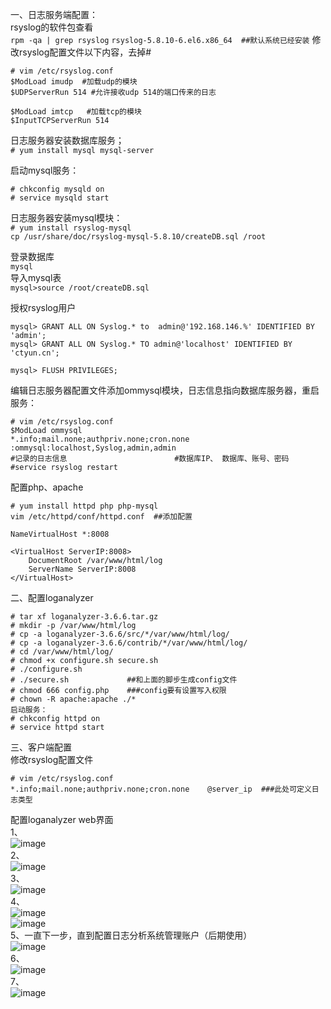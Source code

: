 一、日志服务端配置：  
rsyslog的软件包查看  
``` rpm -qa | grep rsyslog ```
``` rsyslog-5.8.10-6.el6.x86_64  ##默认系统已经安装 ```
修改rsyslog配置文件以下内容，去掉#  
```
# vim /etc/rsyslog.conf
$ModLoad imudp  #加载udp的模块
$UDPServerRun 514 #允许接收udp 514的端口传来的日志

$ModLoad imtcp   #加载tcp的模块
$InputTCPServerRun 514
```  
日志服务器安装数据库服务；  
``` # yum install mysql mysql-server ```  

启动mysql服务：  
```
# chkconfig mysqld on
# service mysqld start
```  
日志服务器安装mysql模块：  
``` # yum install rsyslog-mysql ```  
``` cp /usr/share/doc/rsyslog-mysql-5.8.10/createDB.sql /root ```  

登录数据库  
``` mysql ```  
导入mysql表  
``` mysql>source /root/createDB.sql ```

授权rsyslog用户  
```
mysql> GRANT ALL ON Syslog.* to  admin@'192.168.146.%' IDENTIFIED BY 'admin';
mysql> GRANT ALL ON Syslog.* TO admin@'localhost' IDENTIFIED BY 'ctyun.cn';

mysql> FLUSH PRIVILEGES;
```  
编辑日志服务器配置文件添加ommysql模块，日志信息指向数据库服务器，重启服务：  
```
# vim /etc/rsyslog.conf
$ModLoad ommysql
*.info;mail.none;authpriv.none;cron.none    :ommysql:localhost,Syslog,admin,admin
#记录的日志信息                        #数据库IP、 数据库、账号、密码 
#service rsyslog restart
```  
配置php、apache  
```
# yum install httpd php php-mysql
vim /etc/httpd/conf/httpd.conf  ##添加配置

NameVirtualHost *:8008

<VirtualHost ServerIP:8008>
    DocumentRoot /var/www/html/log
    ServerName ServerIP:8008
</VirtualHost>
```  

二、配置loganalyzer  
```
# tar xf loganalyzer-3.6.6.tar.gz
# mkdir -p /var/www/html/log
# cp -a loganalyzer-3.6.6/src/*/var/www/html/log/
# cp -a loganalyzer-3.6.6/contrib/*/var/www/html/log/
# cd /var/www/html/log/
# chmod +x configure.sh secure.sh
# ./configure.sh              
# ./secure.sh             ##和上面的脚步生成config文件
# chmod 666 config.php    ###config要有设置写入权限
# chown -R apache:apache ./*
启动服务：
# chkconfig httpd on
# service httpd start
```  
三、客户端配置  
修改rsyslog配置文件  
```
# vim /etc/rsyslog.conf
*.info;mail.none;authpriv.none;cron.none    @server_ip  ###此处可定义日志类型
```  
配置loganalyzer web界面  
1、  
![image](https://github.com/mykubernetes/linux-install/blob/master/image/loganalyzer1.png)  
2、  
![image](https://github.com/mykubernetes/linux-install/blob/master/image/loganalyzer2.png)  
3、  
![image](https://github.com/mykubernetes/linux-install/blob/master/image/loganalyzer3.png)  
4、  
![image](https://github.com/mykubernetes/linux-install/blob/master/image/loganalyzer4.png)  
![image](https://github.com/mykubernetes/linux-install/blob/master/image/loganalyzer5.png)  
5、一直下一步，直到配置日志分析系统管理账户（后期使用）  
![image](https://github.com/mykubernetes/linux-install/blob/master/image/loganalyzer6.png)  
6、  
![image](https://github.com/mykubernetes/linux-install/blob/master/image/loganalyzer7.png)  
7、  
![image](https://github.com/mykubernetes/linux-install/blob/master/image/loganalyzer8.png)  

